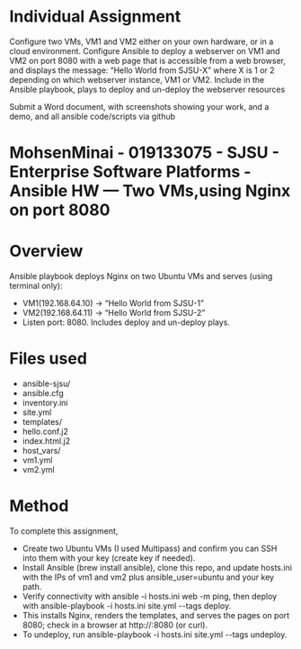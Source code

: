 # Individual Assignment

Configure two VMs, VM1 and VM2 either on your own hardware, or in a cloud environment. Configure Ansible to deploy a webserver on VM1 and VM2 on port 8080 with a web page that is accessible from a web browser, and displays the message: “Hello World from SJSU-X” where X is 1 or 2 depending on which webserver instance, VM1 or VM2.
Include in the Ansible playbook, plays to deploy and un-deploy the webserver resources

Submit a Word document, with screenshots showing your work, and a demo, and all ansible code/scripts via github

# MohsenMinai - 019133075 - SJSU - Enterprise Software Platforms - Ansible HW — Two VMs,using Nginx on port 8080

# Overview
Ansible playbook deploys Nginx on two Ubuntu VMs and serves (using terminal only):
- VM1(192.168.64.10) → “Hello World from SJSU-1”
- VM2(192.168.64.11) → “Hello World from SJSU-2”
- Listen port: 8080. Includes deploy and un-deploy plays.

# Files used
- ansible-sjsu/
-  ansible.cfg
-  inventory.ini
-  site.yml
-  templates/
  -  hello.conf.j2
  -  index.html.j2
-  host_vars/
  -  vm1.yml
  -  vm2.yml

# Method
To complete this assignment, 
- Create two Ubuntu VMs (I used Multipass) and confirm you can SSH into them with your key (create key if needed).
- Install Ansible (brew install ansible), clone this repo, and update hosts.ini with the IPs of vm1 and vm2 plus ansible_user=ubuntu and your key path.
- Verify connectivity with ansible -i hosts.ini web -m ping, then deploy with ansible-playbook -i hosts.ini site.yml --tags deploy.
- This installs Nginx, renders the templates, and serves the pages on port 8080; check in a browser at http://<vm-ip>:8080 (or curl).
- To undeploy, run ansible-playbook -i hosts.ini site.yml --tags undeploy.
